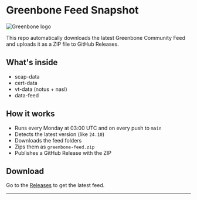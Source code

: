 # Greenbone Feed Snapshot

![Greenbone logo](https://www.greenbone.net/wp-content/uploads/Gb_New-logo_horizontal_head.png)

This repo automatically downloads the latest Greenbone Community Feed and uploads it as a ZIP file to GitHub Releases.

## What's inside

- scap-data
- cert-data
- vt-data (notus + nasl)
- data-feed

## How it works

- Runs every Monday at 03:00 UTC and on every push to `main`
- Detects the latest version (like `24.10`)
- Downloads the feed folders
- Zips them as `greenbone-feed.zip`
- Publishes a GitHub Release with the ZIP

## Download

Go to the [Releases](https://github.com/Kyrd0x/greenbone-feed/releases) to get the latest feed.

---